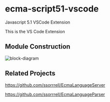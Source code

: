 # ecma-script51-vscode
Javascript 5.1 VSCode Extension

This is the VS Code Extension

## Module Construction

![block-diagram](https://github.com/ssorrrell/ecma-script51-vscode/raw/master/assets/block-diagram.png)

## Related Projects

<https://github.com/ssorrrell/EcmaLanguageServer>

<https://github.com/ssorrrell/EcmaLanguageParser>